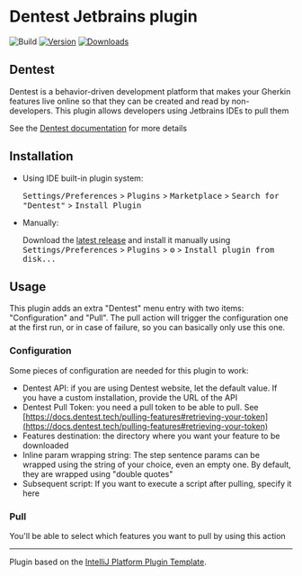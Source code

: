 # Dentest Jetbrains plugin

![Build](https://github.com/prollandoc/intellij-plugin/workflows/Build/badge.svg)
[![Version](https://img.shields.io/jetbrains/plugin/v/19626.svg)](https://plugins.jetbrains.com/plugin/19626)
[![Downloads](https://img.shields.io/jetbrains/plugin/d/19626.svg)](https://plugins.jetbrains.com/plugin/19626)

## Dentest

<!-- Plugin description -->
Dentest is a behavior-driven development platform that makes your Gherkin features live online so that they can be created and read by non-developers.
This plugin allows developers using Jetbrains IDEs to pull them

See the [Dentest documentation](https://docs.dentest.tech) for more details
<!-- Plugin description end -->

## Installation

- Using IDE built-in plugin system:
  
  <kbd>Settings/Preferences</kbd> > <kbd>Plugins</kbd> > <kbd>Marketplace</kbd> > <kbd>Search for "Dentest"</kbd> >
  <kbd>Install Plugin</kbd>
  
- Manually:

  Download the [latest release](https://github.com/prollandoc/intellij-plugin/releases/latest) and install it manually using
  <kbd>Settings/Preferences</kbd> > <kbd>Plugins</kbd> > <kbd>⚙️</kbd> > <kbd>Install plugin from disk...</kbd>


## Usage

This plugin adds an extra "Dentest" menu entry with two items: "Configuration" and "Pull".
The pull action will trigger the configuration one at the first run, or in case of failure, so you can basically only use this one.

### Configuration

Some pieces of configuration are needed for this plugin to work:
- Dentest API: if you are using Dentest website, let the default value. If you have a custom installation, provide the URL of the API
- Dentest Pull Token: you need a pull token to be able to pull. See [https://docs.dentest.tech/pulling-features#retrieving-your-token](https://docs.dentest.tech/pulling-features#retrieving-your-token)
- Features destination: the directory where you want your feature to be downloaded
- Inline param wrapping string: The step sentence params can be wrapped using the string of your choice, even an empty one. By default, they are wrapped using "double quotes"
- Subsequent script: If you want to execute a script after pulling, specify it here

### Pull

You'll be able to select which features you want to pull by using this action

---
Plugin based on the [IntelliJ Platform Plugin Template][template].

[template]: https://github.com/JetBrains/intellij-platform-plugin-template
